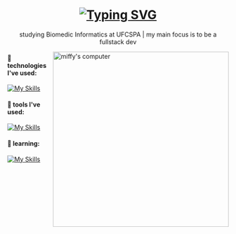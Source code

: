 <div>
  <div>
    <h1 align="center">
  <a href="https://git.io/typing-svg"><img src="https://readme-typing-svg.herokuapp.com?font=Montserrat+light&pause=1000&color=C34EEEF3&center=true&vCenter=true&width=435&lines=oi%2C+sou+a+J%C3%BAlia+Camilly!+bem-vind%40!;hi%2C+I'm+J%C3%BAlia+Camilly!+welcome!" alt="Typing SVG" /></a>
</h1>
    <p align="center">studying Biomedic Informatics at UFCSPA | my main focus is to be a fullstack dev</p>
  </div>
  <div>
    <div>
      <img src="https://techcrunch.com/wp-content/uploads/2010/07/miffy_notebook-620x465.jpg" alt="miffy's computer" min-width="400px" max-width="400px" width="400px" align="right">
    </div>
  </div>
  <div>
    
  </div>

</div>

#### 💌 technologies I've used:
[![My Skills](https://skillicons.dev/icons?i=java,nodejs,vue,angular,tailwind,css,bootstrap,c,cs,dotnet,js,ts,mysql,py,react,postgres&theme=light&perline=7)](https://skillicons.dev)

#### 💌 tools I've used:
[![My Skills](https://skillicons.dev/icons?i=figma,gitlab,github,blender,maven,supabase,vercel&theme=light&perline=7)](https://skillicons.dev)

#### 💌 learning:
[![My Skills](https://skillicons.dev/icons?i=nextjs,go,vue,dart,flutter,docker,mongodb,spring&theme=light&perline=10)](https://skillicons.dev)

